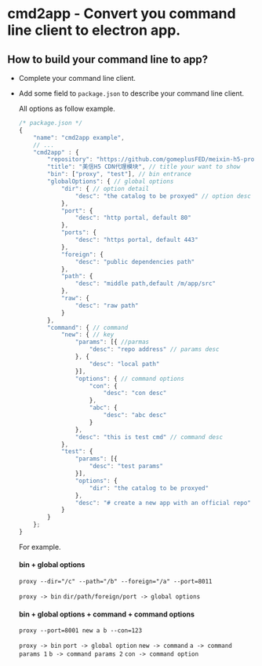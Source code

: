cmd2app - Convert you command line client to electron app.
=================

## How to build your command line to app?

* Complete your command line client.

* Add some field to `package.json` to describe your command line client.

    All options as follow example. 

    ```js
    /* package.json */
    {
        "name": "cmd2app example",
        // ...
        "cmd2app" : {
            "repository": "https://github.com/gomeplusFED/meixin-h5-proxy",  // your repo address
            "title": "美信H5 CDN代理模块", // title your want to show
            "bin": ["proxy", "test"], // bin entrance
            "globalOptions": { // global options
                "dir": { // option detail
                    "desc": "the catalog to be proxyed" // option desc
                },
                "port": {
                    "desc": "http portal, default 80"
                },
                "ports": {
                    "desc": "https portal, default 443"
                },
                "foreign": {
                    "desc": "public dependencies path"
                },
                "path": {
                    "desc": "middle path,default /m/app/src"
                },
                "raw": {
                    "desc": "raw path"
                }
            },
            "command": { // command
                "new": { // key
                    "params": [{ //parmas
                        "desc": "repo address" // params desc
                    }, {
                        "desc": "local path"
                    }],
                    "options": { // command options
                        "con": {
                            "desc": "con desc"
                        },
                        "abc": {
                            "desc": "abc desc"
                        }
                    },
                    "desc": "this is test cmd" // command desc
                },
                "test": {
                    "params": [{
                        "desc": "test params"
                    }],
                    "options": {
                        "dir": "the catalog to be proxyed"
                    },
                    "desc": "# create a new app with an official repo"
                }
            }
        };
    }
    ```
    For example.

    #### bin + global options

    `proxy --dir="/c" --path="/b" --foreign="/a" --port=8011 `

    `proxy -> bin`
    `dir/path/foreign/port -> global options`

    #### bin + global options + command + command options

    `proxy --port=8001 new a b --con=123`

    `proxy -> bin`
    `port -> global option`
    `new -> command`
    `a -> command params 1`
    `b -> command params 2`
    `con -> command option`

